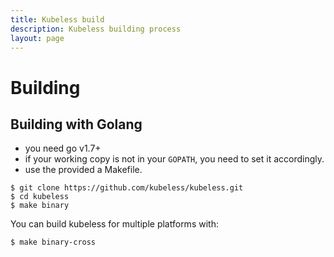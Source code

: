 ```yaml
---
title: Kubeless build
description: Kubeless building process
layout: page
---
```


# Building

## Building with Golang

- you need go v1.7+
- if your working copy is not in your `GOPATH`, you need to set it accordingly.
- use the provided a Makefile.

~~~
$ git clone https://github.com/kubeless/kubeless.git
$ cd kubeless
$ make binary
~~~

You can build kubeless for multiple platforms with:

~~~
$ make binary-cross
~~~
